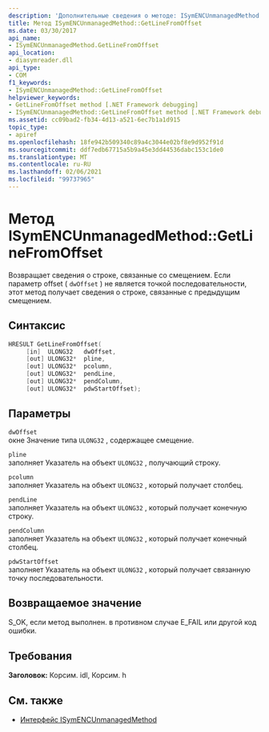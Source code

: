 ```yaml
---
description: 'Дополнительные сведения о методе: ISymENCUnmanagedMethod:: GetLineFromOffset'
title: Метод ISymENCUnmanagedMethod::GetLineFromOffset
ms.date: 03/30/2017
api_name:
- ISymENCUnmanagedMethod.GetLineFromOffset
api_location:
- diasymreader.dll
api_type:
- COM
f1_keywords:
- ISymENCUnmanagedMethod::GetLineFromOffset
helpviewer_keywords:
- GetLineFromOffset method [.NET Framework debugging]
- ISymENCUnmanagedMethod::GetLineFromOffset method [.NET Framework debugging]
ms.assetid: cc09bad2-fb34-4d13-a521-6ec7b1a1d915
topic_type:
- apiref
ms.openlocfilehash: 18fe942b509340c89a4c3044e02bf8e9d952f91d
ms.sourcegitcommit: ddf7edb67715a5b9a45e3dd44536dabc153c1de0
ms.translationtype: MT
ms.contentlocale: ru-RU
ms.lasthandoff: 02/06/2021
ms.locfileid: "99737965"
---
```

# <a name="isymencunmanagedmethodgetlinefromoffset-method"></a>Метод ISymENCUnmanagedMethod::GetLineFromOffset

Возвращает сведения о строке, связанные со смещением. Если параметр offset ( `dwOffset` ) не является точкой последовательности, этот метод получает сведения о строке, связанные с предыдущим смещением.  
  
## <a name="syntax"></a>Синтаксис  
  
```cpp  
HRESULT GetLineFromOffset(  
     [in]  ULONG32   dwOffset,  
     [out] ULONG32*  pline,  
     [out] ULONG32*  pcolumn,  
     [out] ULONG32*  pendLine,  
     [out] ULONG32*  pendColumn,  
     [out] ULONG32*  pdwStartOffset);  
```  
  
## <a name="parameters"></a>Параметры  

 `dwOffset`  
 окне Значение типа `ULONG32` , содержащее смещение.  
  
 `pline`  
 заполняет Указатель на объект `ULONG32` , получающий строку.  
  
 `pcolumn`  
 заполняет Указатель на объект `ULONG32` , который получает столбец.  
  
 `pendLine`  
 заполняет Указатель на объект `ULONG32` , который получает конечную строку.  
  
 `pendColumn`  
 заполняет Указатель на объект `ULONG32` , который получает конечный столбец.  
  
 `pdwStartOffset`  
 заполняет Указатель на объект `ULONG32` , который получает связанную точку последовательности.  
  
## <a name="return-value"></a>Возвращаемое значение  

 S_OK, если метод выполнен. в противном случае E_FAIL или другой код ошибки.  
  
## <a name="requirements"></a>Требования  

 **Заголовок:** Корсим. idl, Корсим. h  
  
## <a name="see-also"></a>См. также

- [Интерфейс ISymENCUnmanagedMethod](isymencunmanagedmethod-interface.md)

